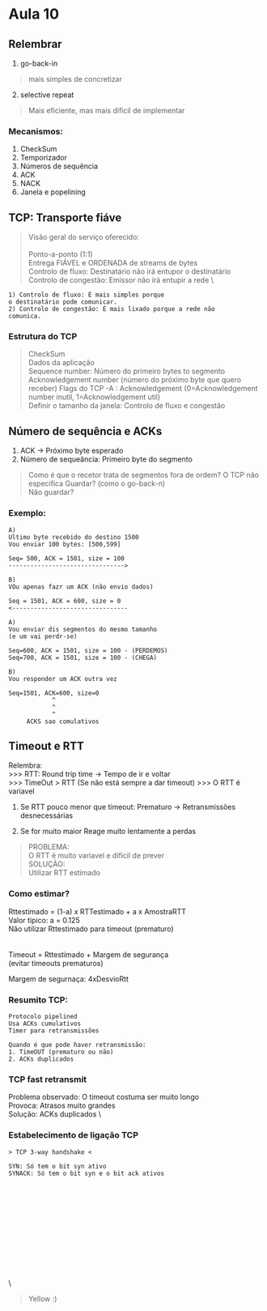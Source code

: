 # Aula 10

## Relembrar

1. go-back-in
> mais simples de concretizar

2. selective repeat
> Mais eficiente, mas mais dificil de implementar

### Mecanismos:
1. CheckSum
2. Temporizador
3. Números de sequência
4. ACK
5. NACK
6. Janela e popelining

## TCP:  Transporte fiáve

> Visão geral do serviço oferecido: \
> \
> Ponto-a-ponto (1:1) \
> Entrega FIÁVEL e ORDENADA de streams de bytes \
> Controlo de fluxo: Destinatário não irá entupor o destinatário \
> Controlo de congestão: Emissor não irá entupir a rede \
```
1) Controlo de fluxo: É mais simples porque
o destinatário pode comunicar.
2) Controlo de congestão: É mais lixado porque a rede não
comunica.
```


### Estrutura do TCP

> CheckSum \
> Dados da aplicação \
> Sequence number: Número do primeiro bytes to segmento
> Acknowledgement number (número do próximo byte que quero receber)
> Flags do TCP
> -A : Acknowledgement (0=Acknowledgement number inutil, 1=Acknowledgement util) \
> Definir o tamanho da janela: Controlo de fluxo e congestão

## Número de sequência e ACKs

1. ACK -> Próximo byte esperado
2. Número de sequeância: Primeiro byte do segmento

> Como é que o recetor trata de segmentos fora de ordem?
> O TCP não especifica
> Guardar? (como o go-back-n) \
> Não guardar?

### Exemplo:

```
A)
Ultimo byte recebido do destino 1500
Vou enviar 100 bytes: [500,599]

Seq= 500, ACK = 1501, size = 100
-------------------------------->

B)
VOu apenas fazr um ACK (não envio dados)

Seq = 1501, ACK = 600, size = 0
<--------------------------------

A)
Vou enviar dis segmentos do mesmo tamanho
(e um vai perdr-se)

Seq=600, ACK = 1501, size = 100 - (PERDEMOS)
Seq=700, ACK = 1501, size = 100 - (CHEGA)

B)
Vou responder um ACK outra vez

Seq=1501, ACK=600, size=0
			^
			^
			^
	 ACKS sao comulativos
```

## Timeout e RTT

Relembra: \
	>>>	RTT: Round trip time -> Tempo de ir e voltar \
	>>> TimeOut > RTT (Se não está sempre a dar timeout)
	>>> O RTT é variavel

1. Se RTT pouco menor que timeout:
Prematuro -> Retransmissões desnecessárias

2. Se for muito maior
Reage muito lentamente a perdas

> PROBLEMA: \
> O RTT é muito variavel e dificil de prever \
> SOLUÇÃO: \
> Utilizar RTT estimado

### Como estimar?

Rttestimado = (1-a) x RTTestimado + a x AmostraRTT \
Valor tipico: a = 0.125 \
Não utilizar Rttestimado para timeout (prematuro) \
\
\
Timeout = Rttestimado + Margem de segurança \
(evitar timeouts prematuros)

Margem de segurnaça: 4xDesvioRtt

### Resumito TCP:

```
Protocolo pipelined
Usa ACKs cumulativos
Timer para retransmissões

Quando é que pode haver retransmissão:
1. TimeOUT (prematuro ou não)
2. ACKs duplicados
```

### TCP fast retransmit

Problema observado: O timeout costuma ser muito longo \
Provoca: Atrasos muito grandes \
Solução: ACKs duplicados \

### Estabelecimento de ligação TCP

```
> TCP 3-way handshake <

SYN: Só tem o bit syn ativo
SYNACK: Só tem o bit syn e o bit ack ativos

```









\
\
\
\
\
\
\
\
\
\
\
\

> Yellow :)


